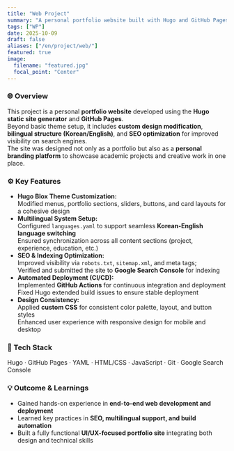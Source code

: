 ```yaml
---
title: "Web Project"
summary: "A personal portfolio website built with Hugo and GitHub Pages, featuring custom design, multilingual support, and SEO optimization."
tags: ["WP"]
date: 2025-10-09
draft: false
aliases: ["/en/project/web/"]
featured: true
image:
  filename: "featured.jpg"
  focal_point: "Center"
---
```


### 🌐 Overview  
This project is a personal **portfolio website** developed using the **Hugo static site generator** and **GitHub Pages**.  
Beyond basic theme setup, it includes **custom design modification**, **bilingual structure (Korean/English)**, and **SEO optimization** for improved visibility on search engines.  
The site was designed not only as a portfolio but also as a **personal branding platform** to showcase academic projects and creative work in one place.

### ⚙️ Key Features  
- **Hugo Blox Theme Customization:**  
  Modified menus, portfolio sections, sliders, buttons, and card layouts for a cohesive design  
- **Multilingual System Setup:**  
  Configured `languages.yaml` to support seamless **Korean-English language switching**  
  Ensured synchronization across all content sections (project, experience, education, etc.)  
- **SEO & Indexing Optimization:**  
  Improved visibility via `robots.txt`, `sitemap.xml`, and meta tags;  
  Verified and submitted the site to **Google Search Console** for indexing  
- **Automated Deployment (CI/CD):**  
  Implemented **GitHub Actions** for continuous integration and deployment  
  Fixed Hugo extended build issues to ensure stable deployment  
- **Design Consistency:**  
  Applied **custom CSS** for consistent color palette, layout, and button styles  
  Enhanced user experience with responsive design for mobile and desktop

### 🧩 Tech Stack  
Hugo · GitHub Pages · YAML · HTML/CSS · JavaScript · Git · Google Search Console

### 💡 Outcome & Learnings  
- Gained hands-on experience in **end-to-end web development and deployment**  
- Learned key practices in **SEO, multilingual support, and build automation**  
- Built a fully functional **UI/UX-focused portfolio site** integrating both design and technical skills
